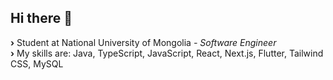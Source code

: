 ## Hi there 👋

<b>›</b> Student at National University of Mongolia <i>- Software Engineer </i><br>
<b>›</b> My skills are: Java, TypeScript, JavaScript, React, Next.js, Flutter, Tailwind CSS, MySQL<br>
